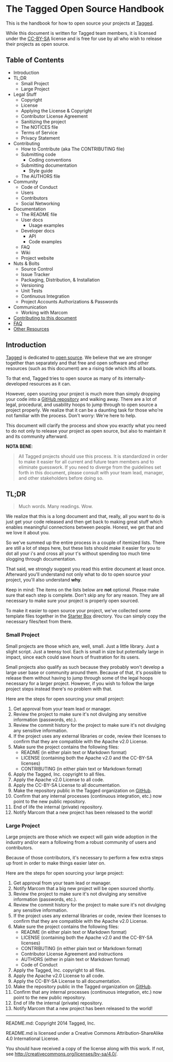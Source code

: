 # The Tagged Open Source Handbook

This is the handbook for how to open source your projects at [Tagged](http://tagged.com).

While this document is written for Tagged team members, it is licensed under the [CC-BY-SA](http://creativecommons.org/licenses/by-sa/4.0) license and is free for use by all who wish to release their projects as open source.

## Table of Contents

* Introduction
* TL;DR
   * Small Project
   * Large Project
* Legal Stuff
   * Copyright
   * License
   * Applying the License & Copyright
   * Contributor License Agreement
   * Sanitizing the project
   * The NOTICES file
   * Terms of Service
   * Privacy Statement
* Contributing
   * How to Contribute (aka The CONTRIBUTING file)
   * Submitting code
      * Coding conventions
   * Submitting documentation
      * Style guide
   * The AUTHORS file
* Community
   * Code of Conduct
   * Users
   * Contributors
   * Social Networking
* Documentation
   * The README file
   * User docs
      * Usage examples
   * Developer docs
      * API
      * Code examples
   * FAQ
   * Wiki
   * Project website
* Nuts & Bolts
   * Source Control
   * Issue Tracker
   * Packaging, Distribution, & Installation
   * Versioning
   * Unit Tests
   * Continuous Integration
   * Project Accounts Authorizations & Passwords
* Communication
   * Working with Marcom
* [Contributing to this document](./CONTRIBUTING.md)
* [FAQ](./FAQ.md)
* [Other Resources](./Resources.md)

## Introduction

[Tagged](http://tagged.com) is dedicated to [open
source](http://opensource.org/osd). We believe that we are stronger together than separately and that free and open software and other resources (such as this document) are a rising tide which lifts all boats.

To that end, Tagged tries to open source as many of its internally-developed resources as it can.

However, open sourcing your project is much more than simply dropping your code into a [GitHub repository](http://github.com/tagged) and walking away. There are a lot of legal, procedural, and usability hoops to jump through to open source a project properly. We realize that it can be a daunting task for those who're not familiar with the process. Don't worry: We're here to help.

This document will clarify the process and show you exactly what you need to do not only to release your project as open source, but also to maintain it and its community afterward.

**NOTA BENE**:

> All Tagged projects should use this process. It is standardized in order to make it easier for all current and future team members and to eliminate guesswork. If you need to diverge from the guidelines set forth in this document, please consult with your team lead, manager, and other stakeholders before doing so.

## TL;DR

> Much words. Many readings. Wow.

We realize that this is a long document and that, really, all you want to do is just get your code released and then get back to making great stuff which enables meaningful connections between people. Honest, we get that and we love it about you.

So we've summed up the entire process in a couple of itemized lists. There are still a lot of steps here, but these lists should make it easier for you to dot all your i's and cross all your t's without spending too much time slogging through documentation.

That said, we strongly suggest you read this entire document at least once. Afterward you'll understand not only what to do to open source your project, you'll also understand **why**.

Keep in mind: The items on the lists below are **not** optional. Please make sure that each step is complete. Don't skip any for any reason. They are all necessary to make sure your project is properly open sourced.

To make it easier to open source your project, we've collected some template files together in the [Starter Box](./starter_box) directory. You can simply copy the necessary files/text from there.

### Small Project

Small projects are those which are, well, small. Just a little library. Just a slight script. Just a teensy tool. Each is small in size but potentially large in impact, since each could save hours of frustration for its users.

Small projects also qualify as such because they probably won't develop a large user base or community around them. Because of that, it's possible to release them without having to jump through some of the legal hoops necessary for a larger project. However, if you wish to follow the large project steps instead there's no problem with that.

Here are the steps for open sourcing your small project:

1. Get approval from your team lead or manager.
1. Review the project to make sure it's not divulging any sensitive information (passwords, etc.).
1. Review the commit history for the project to make sure it's not divulging any sensitive information.
1. If the project uses any external libraries or code, review their licenses to confirm that they are compatible with the Apache v2.0 License.
1. Make sure the project contains the following files:
    * README (in either plain text or Markdown format)
    * LICENSE (containing both the Apache v2.0 and the CC-BY-SA licenses)
    * CONTRIBUTING (in either plain text or Markdown format)
1. Apply the Tagged, Inc. copyright to all files.
1. Apply the Apache v2.0 License to all code.
1. Apply the CC-BY-SA License to all documentation.
1. Make the repository public in the Tagged organization on [GitHub](https://github.com/tagged).
1. Confirm that any internal processes (continuous integration, etc.) now point to the new public repository.
1. End of life the internal (private) repository.
1. Notify Marcom that a new project has been released to the world!

### Large Project

Large projects are those which we expect will gain wide adoption in the industry and/or earn a following from a robust community of users and contributors.

Because of those contributors, it's necessary to perform a few extra steps up front in order to make things easier later on.

Here are the steps for open sourcing your large project:

1. Get approval from your team lead or manager.
1. Notify Marcom that a big new project will be open sourced shortly.
1. Review the project to make sure it's not divulging any sensitive information (passwords, etc.).
1. Review the commit history for the project to make sure it's not divulging any sensitive information.
1. If the project uses any external libraries or code, review their licenses to confirm that they are compatible with the Apache v2.0 License.
1. Make sure the project contains the following files:
    * README (in either plain text or Markdown format)
    * LICENSE (containing both the Apache v2.0 and the CC-BY-SA licenses)
    * CONTRIBUTING (in either plain text or Markdown format)
    * Contributor License Agreement and instructions
    * AUTHORS (either in plain text or Markdown format)
    * Code of Conduct
1. Apply the Tagged, Inc. copyright to all files.
1. Apply the Apache v2.0 License to all code.
1. Apply the CC-BY-SA License to all documentation.
1. Make the repository public in the Tagged organization on [GitHub](https://github.com/tagged).
1. Confirm that any internal processes (continuous integration, etc.) now point to the new public repository.
1. End of life the internal (private) repository.
1. Notify Marcom that a new project has been released to the world!

-----

README.md: Copyright 2014 Tagged, Inc.

README.md is licensed under a Creative Commons Attribution-ShareAlike 4.0 International License.

You should have received a copy of the license along with this work. If not, see <http://creativecommons.org/licenses/by-sa/4.0/>.
